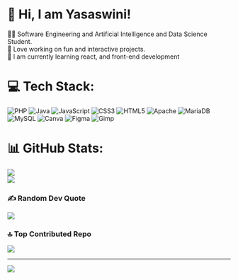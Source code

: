 # 👋 Hi, I am Yasaswini!

👩‍💻 Software Engineering and Artificial Intelligence and Data Science Student.<br>🎉 Love working on fun and interactive projects.<br>🧐 I am currently learning react, and front-end development


# 💻 Tech Stack:

![PHP](https://img.shields.io/badge/php-%23777BB4.svg?style=for-the-badge&logo=php&logoColor=white) ![Java](https://img.shields.io/badge/java-%23ED8B00.svg?style=for-the-badge&logo=openjdk&logoColor=white) ![JavaScript](https://img.shields.io/badge/javascript-%23323330.svg?style=for-the-badge&logo=javascript&logoColor=%23F7DF1E) ![CSS3](https://img.shields.io/badge/css3-%231572B6.svg?style=for-the-badge&logo=css3&logoColor=white) ![HTML5](https://img.shields.io/badge/html5-%23E34F26.svg?style=for-the-badge&logo=html5&logoColor=white) ![Apache](https://img.shields.io/badge/apache-%23D42029.svg?style=for-the-badge&logo=apache&logoColor=white) ![MariaDB](https://img.shields.io/badge/MariaDB-003545?style=for-the-badge&logo=mariadb&logoColor=white) ![MySQL](https://img.shields.io/badge/mysql-4479A1.svg?style=for-the-badge&logo=mysql&logoColor=white) ![Canva](https://img.shields.io/badge/Canva-%2300C4CC.svg?style=for-the-badge&logo=Canva&logoColor=white) ![Figma](https://img.shields.io/badge/figma-%23F24E1E.svg?style=for-the-badge&logo=figma&logoColor=white) ![Gimp](https://img.shields.io/badge/Gimp-657D8B?style=for-the-badge&logo=gimp&logoColor=FFFFFF)
# 📊 GitHub Stats:
![](https://nirzak-streak-stats.vercel.app/?user=YasaswiniRupakkumar&theme=dark&hide_border=false)<br/>
![](https://github-readme-stats.vercel.app/api/top-langs/?username=YasaswiniRupakkumar&theme=dark&hide_border=false&include_all_commits=false&count_private=false&layout=compact)

### ✍️ Random Dev Quote
![](https://quotes-github-readme.vercel.app/api?type=horizontal&theme=tokyonight)

### 🔝 Top Contributed Repo
![](https://github-contributor-stats.vercel.app/api?username=YasaswiniRupakkumar&limit=5&theme=cobalt&combine_all_yearly_contributions=true)

---
[![](https://visitcount.itsvg.in/api?id=YasaswiniRupakkumar&icon=0&color=0)](https://visitcount.itsvg.in)



<!-- Proudly created with GPRM ( https://gprm.itsvg.in ) -->
